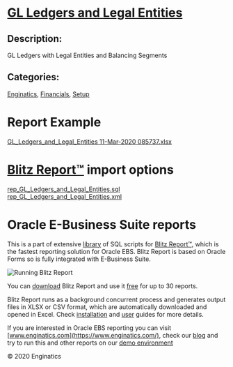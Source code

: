 # [GL Ledgers and Legal Entities](https://www.enginatics.com/reports/gl-ledgers-and-legal-entities/)
## Description: 
GL Ledgers with Legal Entities and Balancing Segments
## Categories: 
[Enginatics](https://www.enginatics.com/library/?pg=1&category[]=Enginatics), [Financials](https://www.enginatics.com/library/?pg=1&category[]=Financials), [Setup](https://www.enginatics.com/library/?pg=1&category[]=Setup)
# Report Example
[GL_Ledgers_and_Legal_Entities 11-Mar-2020 085737.xlsx](https://www.enginatics.com/example/gl-ledgers-and-legal-entities/)
# [Blitz Report™](https://www.enginatics.com/blitz-report/) import options
[rep_GL_Ledgers_and_Legal_Entities.sql](https://www.enginatics.com/export/gl-ledgers-and-legal-entities/)\
[rep_GL_Ledgers_and_Legal_Entities.xml](https://www.enginatics.com/xml/gl-ledgers-and-legal-entities/)
# Oracle E-Business Suite reports

This is a part of extensive [library](https://www.enginatics.com/library/) of SQL scripts for [Blitz Report™](https://www.enginatics.com/blitz-report/), which is the fastest reporting solution for Oracle EBS. Blitz Report is based on Oracle Forms so is fully integrated with E-Business Suite. 

![Running Blitz Report](https://www.enginatics.com/wp-content/uploads/2018/01/Running-blitz-report.png) 

You can [download](https://www.enginatics.com/download/) Blitz Report and use it [free](https://www.enginatics.com/pricing/) for up to 30 reports. 

Blitz Report runs as a background concurrent process and generates output files in XLSX or CSV format, which are automatically downloaded and opened in Excel. Check [installation](https://www.enginatics.com/installation-guide/) and [user](https://www.enginatics.com/user-guide/) guides for more details.

If you are interested in Oracle EBS reporting you can visit [www.enginatics.com](https://www.enginatics.com/), check our [blog](https://www.enginatics.com/blog/) and try to run this and other reports on our [demo environment](http://demo.enginatics.com/)

© 2020 Enginatics
